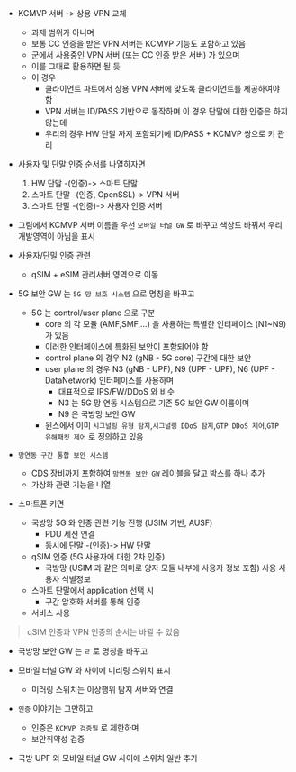 - KCMVP 서버 -> 상용 VPN 교체
  - 과제 범위가 아니며
  - 보통 CC 인증을 받은 VPN 서버는 KCMVP 기능도 포함하고 있음
  - 군에서 사용중인 VPN 서버 (또는 CC 인증 받은 서버) 가 있으며
  - 이를 그대로 활용하면 될 듯
  - 이 경우
    - 클라이언트 파트에서 상용 VPN 서버에 맞도록 클라이언트를 제공하여야 함
    - VPN 서버는 ID/PASS 기반으로 동작하며 이 경우 단말에 대한 인증은 하지 않는데
    - 우리의 경우 HW 단말 까지 포함되기에 ID/PASS + KCMVP 쌍으로 키 관리
- 사용자 및 단말 인증 순서를 나열하자면
  1) HW 단말 -(인증)-> 스마트 단말
  2) 스마트 단말 -(인증, OpenSSL)-> VPN 서버
  3) 스마트 단말 -(인증)-> 사용자 인증 서버
- 그림에서 KCMVP 서버 이름을 우선 `모바일 터널 GW` 로 바꾸고 색상도 바꿔서 우리 개발영역이 아님을 표시
- 사용자/단밀 인증 관련
  - qSIM + eSIM 관리서버 영역으로 이동

- 5G 보안 GW 는 `5G 망 보호 시스템` 으로 명칭을 바꾸고
  - 5G 는 control/user plane 으로 구분
    - core 의 각 모듈 (AMF,SMF,...) 을 사용하는 특별한 인터페이스 (N1~N9) 가 있음
    - 이러한 인터페이스에 특화된 보안이 포함되어야 함
    - control plane 의 경우 N2 (gNB - 5G core) 구간에 대한 보안
    - user plane 의 경우 N3 (gNB - UPF), N9 (UPF - UPF), N6 (UPF - DataNetwork) 인터페이스를 사용하며
      - 대표적으로 IPS/FW/DDoS 와 비슷
      - N3 는 5G 망 연동 시스템으로 기존 5G 보안 GW 이름이며
      - N9 은 국방망 보안 GW
    - 윈스에서 이미 `시그널링 유형 탐지`,`시그널링 DDoS 탐지`,`GTP DDoS 제어`,`GTP 유해패킷 제어` 로 정의하고 있음
- `망연동 구간 통합 보안 시스템`
  - CDS 장비까지 포함하여 `망연동 보안 GW` 레이블을 달고 박스를 하나 추가
  - 가상화 관련 기능을 나열

- 스마트폰 키면
  - 국방망 5G 와 인증 관련 기능 진행 (USIM 기반, AUSF)
    - PDU 세션 연결
    - 동시에 단말 -(인증)-> HW 단말
  - qSIM 인증 (5G 사용자에 대한 2차 인증)
    - 국방망 (USIM 과 같은 의미로 양자 모듈 내부에 사용자 정보 포함) 사용 사용자 식별정보
  - 스마트 단말에서 application 선택 시
    - 구간 암호화 서버를 통해 인증
  - 서비스 사용

> qSIM 인증과 VPN 인증의 순서는 바뀔 수 있음

- 국방망 보안 GW 는 `ㄹ` 로 명칭을 바꾸고

- 모바일 터널 GW 와 사이에 미리링 스위치 표시
  - 미러링 스위치는 이상행위 탐지 서버와 연결

- `인증` 이야기는 그만하고
  - 인증은 `KCMVP 검증필` 로 제한하며
  - 보안취약성 검증
- 국방 UPF 와 모바일 터널 GW 사이에 스위치 일반 추가
